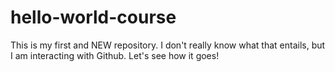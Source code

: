 # hello-world-course
This is my first and NEW repository. I don't really know what that entails, but I am interacting with Github. Let's see how it goes!

